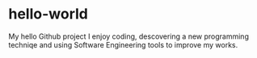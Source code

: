 # hello-world
My hello Github project
I enjoy coding, descovering a new programming techniqe and using Software Engineering tools to improve my works.
